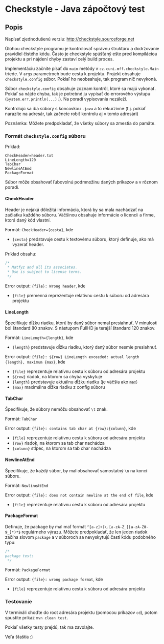 # Checkstyle - Java zápočtový test

## Popis
Napísať zjednodušenú verziu: <http://checkstyle.sourceforge.net>

Úlohou checkstyle programu je kontrolovať správnu štruktúru a dodržovanie pravidiel čistého kódu.
Často je checkstyle spúšťaný ešte pred kompiláciou projektu a pri nájdení chyby zastaví celý build proces.

Implementáciu začnite písať do `main` metódy v `cz.cuni.mff.checkstyle.Main` triede. V `args` parametroch bude cesta k projektu.
Projekt obsahuje `checkstyle.config` súbor. Pokiaľ ho neobsahuje, tak program nič nevykoná. 

Súbor `checkstyle.config` obsahuje zoznam kontrôl, ktoré sa majú vykonať. Pokiaľ sa nájde chyba, tak je potrebné ju 
vypísať do errorového výstupu (`System.err.println(...);`). Na poradí vypisovania nezáleží.

Kontrolujú sa iba súbory s koncovkou `.java` a to rekurzívne (t.j. pokiaľ narazíte na adresár, tak začnete robiť 
kontrolu aj v tomto adresári)

Poznámka: Môžete predpokladať, že všetky súbory sa zmestia do pamäte.

### Formát `checkstyle.config` súboru

Príklad:
```
CheckHeader=header.txt
LineLength=120
TabChar
NewlineAtEnd
PackageFormat
```

Súbor môže obsahovať ľubovolnú podmnožinu daných príkazov a v rôznom poradí.

#### CheckHeader
Header je nejaká dôležitá informácia, ktorá by sa mala nachádzať na začiatku každého súboru. Väčšinou obsahuje 
informácie o licencii a firme, ktorá daný kód vlastní.

Formát: `CheckHeader={cesta}`, kde 
* `{cesta}` predstavuje cestu k textovému súboru,
 ktorý definuje, ako má vyzerať header. 
 
Príklad obsahu: 
```java
/*
 * Matfyz and all its associates.
 * Use is subject to license terms.
 */
```

Error output: `{file}: Wrong header`, kde 
* `{file}` premenná reprezentuje relatívnu cestu k súboru od adresára projektu

#### LineLength
Špecifikuje dĺžku riadku, ktorú by daný súbor nemal presiahnuť. V minulosti bol štandard 80 znakov. S nástupom FullHD 
je terajší štandard 120 znakov.

Formát: `LineLength={length}`, kde 
* `{length}` predstavuje dĺžku riadku, ktorý daný súbor nesmie presiahnuť.

Error output: `{file}: ${row} LineLength exceeded: actual length {length}, maximum {max}`, kde
* `{file}` reprezentuje relatívnu cestu k súboru od adresára projektu
* `${row}` riadok, na ktorom sa chyba vyskytuje
* `{length}` predstavuje aktuálnu dĺžku riadku (je väčšia ako `max`)
* `{max}` maximálna dĺžka riadku z config súboru

#### TabChar
Špecifikuje, že súbory nemôžu obsahovať `\t` znak. 

Formát: `TabChar`

Error output: `{file}: contains tab char at {row}:{column}`, kde
* `{file}` reprezentuje relatívnu cestu k súboru od adresára projektu
* `{row}` riadok, na ktorom sa tab char nachádza
* `{column}` stĺpec, na ktorom sa tab char nachádza

#### NewlineAtEnd
Špecifikuje, že každý súbor, by mal obsahovať samostatný `\n` na konci súboru.

Formát: `NewlineAtEnd`

Error output: `{file}: does not contain newline at the end of file`, kde
* `{file}` reprezentuje relatívnu cestu k súboru od adresára projektu

#### PackageFormat
Definuje, že package by mal mať formát `^[a-z]+(\.[a-zA-Z_][a-zA-Z0-9_]*)*$` regulárneho výrazu. 
Môžete predpokladať, že len jeden riadok začína slovom `package` a v súboroch sa nevyskytujú časti kódu podobného typu:
```java
/*
package test;
 */
```

Formát: `PackageFormat`

Error output: `{file}: wrong package format`, kde
* `{file}` reprezentuje relatívnu cestu k súboru od adresára projektu

### Testovanie

V termináli choďte do root adresára projektu (pomocou príkazov `cd`), potom spustite príkaz `mvn clean test`.

Pokiaľ všetky testy prejdú, tak ma zavolajte.

Veľa šťaštia :\)
